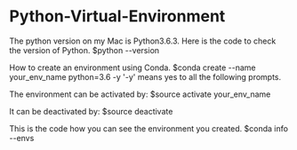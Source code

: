 # Python-Virtual-Environment

The python version on my Mac is Python3.6.3.
Here is the code to check the version of Python.
$python --version

How to create an environment using Conda.
$conda create --name your_env_name python=3.6 -y
'-y' means yes to all the following prompts.

The environment can be activated by:
$source activate your_env_name

It can be deactivated by:
$source deactivate

This is the code how you can see the environment you created.
$conda info --envs




